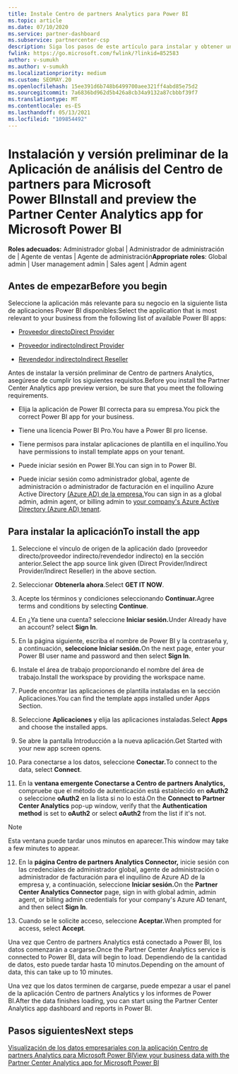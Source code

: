 ```yaml
---
title: Instale Centro de partners Analytics para Power BI
ms.topic: article
ms.date: 07/10/2020
ms.service: partner-dashboard
ms.subservice: partnercenter-csp
description: Siga los pasos de este artículo para instalar y obtener una vista previa del Aplicación de análisis del Centro de partners para Power BI (para asociados directos en CSP).
fwlink: https://go.microsoft.com/fwlink/?linkid=852583
author: v-sumukh
ms.author: v-sumukh
ms.localizationpriority: medium
ms.custom: SEOMAY.20
ms.openlocfilehash: 15ee391d6b748b6499700aee321ff4abd85e75d2
ms.sourcegitcommit: 7a6836bd962d5b426a8cb34a9132a87cbbbf39f7
ms.translationtype: MT
ms.contentlocale: es-ES
ms.lasthandoff: 05/13/2021
ms.locfileid: "109854492"
---
```

# <a name="install-and-preview-the-partner-center-analytics-app-for-microsoft-power-bi"></a><span data-ttu-id="6867f-103">Instalación y versión preliminar de la Aplicación de análisis del Centro de partners para Microsoft Power BI</span><span class="sxs-lookup"><span data-stu-id="6867f-103">Install and preview the Partner Center Analytics app for Microsoft Power BI</span></span>


<span data-ttu-id="6867f-104">**Roles adecuados:** Administrador global | Administrador de administración de | Agente de ventas | Agente de administración</span><span class="sxs-lookup"><span data-stu-id="6867f-104">**Appropriate roles**: Global admin | User management admin | Sales agent | Admin agent</span></span>

## <a name="before-you-begin"></a><span data-ttu-id="6867f-105">Antes de empezar</span><span class="sxs-lookup"><span data-stu-id="6867f-105">Before you begin</span></span>

<span data-ttu-id="6867f-106">Seleccione la aplicación más relevante para su negocio en la siguiente lista de aplicaciones Power BI disponibles:</span><span class="sxs-lookup"><span data-stu-id="6867f-106">Select the application that is most relevant to your business from the following list of available Power BI apps:</span></span>

- [<span data-ttu-id="6867f-107">Proveedor directo</span><span class="sxs-lookup"><span data-stu-id="6867f-107">Direct Provider</span></span>](https://appsource.microsoft.com/product/power-bi/partnercenteranalytics.direct_provider_partner_analytics)

- [<span data-ttu-id="6867f-108">Proveedor indirecto</span><span class="sxs-lookup"><span data-stu-id="6867f-108">Indirect Provider</span></span>](https://appsource.microsoft.com/product/power-bi/partnercenteranalytics.indirect_provider_partner_analytics)

- [<span data-ttu-id="6867f-109">Revendedor indirecto</span><span class="sxs-lookup"><span data-stu-id="6867f-109">Indirect Reseller</span></span>](https://appsource.microsoft.com/product/power-bi/partnercenteranalytics.indirect_reseller_partner_analytics)

<span data-ttu-id="6867f-110">Antes de instalar la versión preliminar de Centro de partners Analytics, asegúrese de cumplir los siguientes requisitos.</span><span class="sxs-lookup"><span data-stu-id="6867f-110">Before you install the Partner Center Analytics app preview version, be sure that you meet the following requirements.</span></span>

- <span data-ttu-id="6867f-111">Elija la aplicación de Power BI correcta para su empresa.</span><span class="sxs-lookup"><span data-stu-id="6867f-111">You pick the correct Power BI app for your business.</span></span>

- <span data-ttu-id="6867f-112">Tiene una licencia Power BI Pro.</span><span class="sxs-lookup"><span data-stu-id="6867f-112">You have a Power BI pro license.</span></span>

- <span data-ttu-id="6867f-113">Tiene permisos para instalar aplicaciones de plantilla en el inquilino.</span><span class="sxs-lookup"><span data-stu-id="6867f-113">You have permissions to install template apps on your tenant.</span></span>

- <span data-ttu-id="6867f-114">Puede iniciar sesión en Power BI.</span><span class="sxs-lookup"><span data-stu-id="6867f-114">You can sign in to Power BI.</span></span>

- <span data-ttu-id="6867f-115">Puede iniciar sesión como administrador global, agente de administración o administrador de facturación en el inquilino Azure Active Directory [(Azure AD) de la empresa.](azure-active-directory-tenants-and-partner-center.md)</span><span class="sxs-lookup"><span data-stu-id="6867f-115">You can sign in as a global admin, admin agent, or billing admin to [your company's Azure Active Directory (Azure AD) tenant](azure-active-directory-tenants-and-partner-center.md).</span></span>

## <a name="to-install-the-app"></a><span data-ttu-id="6867f-116">Para instalar la aplicación</span><span class="sxs-lookup"><span data-stu-id="6867f-116">To install the app</span></span>

1. <span data-ttu-id="6867f-117">Seleccione el vínculo de origen de la aplicación dado (proveedor directo/proveedor indirecto/revendedor indirecto) en la sección anterior.</span><span class="sxs-lookup"><span data-stu-id="6867f-117">Select the app source link given (Direct Provider/Indirect Provider/Indirect Reseller) in the above section.</span></span>

2. <span data-ttu-id="6867f-118">Seleccionar **Obtenerla ahora**.</span><span class="sxs-lookup"><span data-stu-id="6867f-118">Select **GET IT NOW**.</span></span> 

3. <span data-ttu-id="6867f-119">Acepte los términos y condiciones seleccionando **Continuar.**</span><span class="sxs-lookup"><span data-stu-id="6867f-119">Agree terms and conditions by selecting **Continue**.</span></span>

4. <span data-ttu-id="6867f-120">En ¿Ya tiene una cuenta? seleccione **Iniciar sesión.**</span><span class="sxs-lookup"><span data-stu-id="6867f-120">Under Already have an account? select **Sign In**.</span></span>

5. <span data-ttu-id="6867f-121">En la página siguiente, escriba el nombre de Power BI y la contraseña y, a continuación, **seleccione Iniciar sesión.**</span><span class="sxs-lookup"><span data-stu-id="6867f-121">On the next page, enter your Power BI user name and password and then select **Sign In**.</span></span>

6. <span data-ttu-id="6867f-122">Instale el área de trabajo proporcionando el nombre del área de trabajo.</span><span class="sxs-lookup"><span data-stu-id="6867f-122">Install the workspace by providing the workspace name.</span></span>

7. <span data-ttu-id="6867f-123">Puede encontrar las aplicaciones de plantilla instaladas en la sección Aplicaciones.</span><span class="sxs-lookup"><span data-stu-id="6867f-123">You can find the template apps installed under Apps Section.</span></span>

8. <span data-ttu-id="6867f-124">Seleccione **Aplicaciones** y elija las aplicaciones instaladas.</span><span class="sxs-lookup"><span data-stu-id="6867f-124">Select **Apps** and choose the installed apps.</span></span>

9. <span data-ttu-id="6867f-125">Se abre la pantalla Introducción a la nueva aplicación.</span><span class="sxs-lookup"><span data-stu-id="6867f-125">Get Started with your new app screen opens.</span></span>

10. <span data-ttu-id="6867f-126">Para conectarse a los datos, seleccione **Conectar.**</span><span class="sxs-lookup"><span data-stu-id="6867f-126">To connect to the data, select **Connect**.</span></span>

11. <span data-ttu-id="6867f-127">En la **ventana emergente Conectarse a Centro de partners Analytics,** compruebe que el método de autenticación está establecido en  **oAuth2** o seleccione **oAuth2** en la lista si no lo está.</span><span class="sxs-lookup"><span data-stu-id="6867f-127">On the **Connect to Partner Center Analytics** pop-up window, verify that the **Authentication method** is set to **oAuth2** or select **oAuth2** from the list if it's not.</span></span> 

> [!NOTE]  
>  <span data-ttu-id="6867f-128">Esta ventana puede tardar unos minutos en aparecer.</span><span class="sxs-lookup"><span data-stu-id="6867f-128">This window may take a few minutes to appear.</span></span>

12. <span data-ttu-id="6867f-129">En la **página Centro de partners Analytics Connector,** inicie sesión con las credenciales de administrador global, agente de administración o administrador de facturación para el inquilino de Azure AD de la empresa y, a continuación, seleccione **Iniciar sesión.**</span><span class="sxs-lookup"><span data-stu-id="6867f-129">On the **Partner Center Analytics Connector** page, sign in with global admin, admin agent, or billing admin credentials for your company's Azure AD tenant, and then select **Sign In**.</span></span>
 
13. <span data-ttu-id="6867f-130">Cuando se le solicite acceso, seleccione **Aceptar.**</span><span class="sxs-lookup"><span data-stu-id="6867f-130">When prompted for access, select **Accept**.</span></span> 

<span data-ttu-id="6867f-131">Una vez que Centro de partners Analytics está conectado a Power BI, los datos comenzarán a cargarse.</span><span class="sxs-lookup"><span data-stu-id="6867f-131">Once the Partner Center Analytics service is connected to Power BI, data will begin to load.</span></span> <span data-ttu-id="6867f-132">Dependiendo de la cantidad de datos, esto puede tardar hasta 10 minutos.</span><span class="sxs-lookup"><span data-stu-id="6867f-132">Depending on the amount of data, this can take up to 10 minutes.</span></span> 

<span data-ttu-id="6867f-133">Una vez que los datos terminen de cargarse, puede empezar a usar el panel de la aplicación Centro de partners Analytics y los informes de Power BI.</span><span class="sxs-lookup"><span data-stu-id="6867f-133">After the data finishes loading, you can start using the Partner Center Analytics app dashboard and reports in Power BI.</span></span>

## <a name="next-steps"></a><span data-ttu-id="6867f-134">Pasos siguientes</span><span class="sxs-lookup"><span data-stu-id="6867f-134">Next steps</span></span>

[<span data-ttu-id="6867f-135">Visualización de los datos empresariales con la aplicación Centro de partners Analytics para Microsoft Power BI</span><span class="sxs-lookup"><span data-stu-id="6867f-135">View your business data with the Partner Center Analytics app for Microsoft Power BI</span></span>](power-bi-app-for-direct-partners-use.md)

